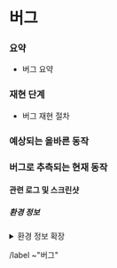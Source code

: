 <!-- 필요하지 않은 항목은 제거 -->
<!-- 템플릿별 필수 라벨은 하단의 label 명령어로 자동 설정됨 -->

버그
==
### 요약
- 버그 요약


### 재현 단계
- 버그 재현 절차


### 예상되는 올바른 동작


### 버그로 추측되는 현재 동작


#### 관련 로그 및 스크린샷


##### 환경 정보
<details>
<summary>환경 정보 확장</summary>

<pre>

환경에 대한 정보 기록

</pre>
</details>



/label ~"버그"
